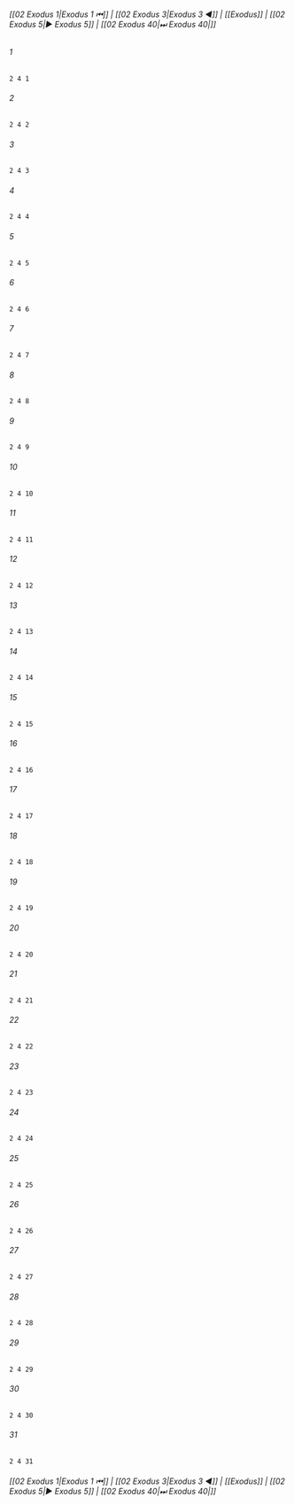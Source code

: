 
###### [[02 Exodus 1|Exodus 1 ⏮]] | [[02 Exodus 3|Exodus 3 ◀]] | [[Exodus]] | [[02 Exodus 5|▶ Exodus 5]] | [[02 Exodus 40|⏭ Exodus 40|]]

###### 1
``` verse
2 4 1 
```
###### 2
``` verse
2 4 2 
```
###### 3
``` verse
2 4 3 
```
###### 4
``` verse
2 4 4 
```
###### 5
``` verse
2 4 5 
```
###### 6
``` verse
2 4 6 
```
###### 7
``` verse
2 4 7 
```
###### 8
``` verse
2 4 8 
```
###### 9
``` verse
2 4 9 
```
###### 10
``` verse
2 4 10 
```
###### 11
``` verse
2 4 11 
```
###### 12
``` verse
2 4 12 
```
###### 13
``` verse
2 4 13 
```
###### 14
``` verse
2 4 14 
```
###### 15
``` verse
2 4 15 
```
###### 16
``` verse
2 4 16 
```
###### 17
``` verse
2 4 17 
```
###### 18
``` verse
2 4 18 
```
###### 19
``` verse
2 4 19 
```
###### 20
``` verse
2 4 20 
```
###### 21
``` verse
2 4 21 
```
###### 22
``` verse
2 4 22 
```
###### 23
``` verse
2 4 23 
```
###### 24
``` verse
2 4 24 
```
###### 25
``` verse
2 4 25 
```
###### 26
``` verse
2 4 26 
```
###### 27
``` verse
2 4 27 
```
###### 28
``` verse
2 4 28 
```
###### 29
``` verse
2 4 29 
```
###### 30
``` verse
2 4 30 
```
###### 31
``` verse
2 4 31 
```

###### [[02 Exodus 1|Exodus 1 ⏮]] | [[02 Exodus 3|Exodus 3 ◀]] | [[Exodus]] | [[02 Exodus 5|▶ Exodus 5]] | [[02 Exodus 40|⏭ Exodus 40|]]


